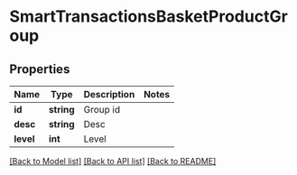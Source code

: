 # SmartTransactionsBasketProductGroup

## Properties
Name | Type | Description | Notes
------------ | ------------- | ------------- | -------------
**id** | **string** | Group id | 
**desc** | **string** | Desc | 
**level** | **int** | Level | 

[[Back to Model list]](../README.md#documentation-for-models) [[Back to API list]](../README.md#documentation-for-api-endpoints) [[Back to README]](../README.md)


